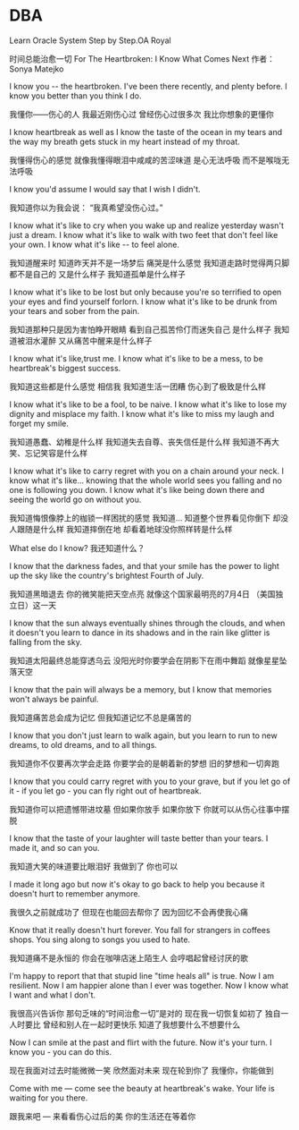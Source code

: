 # DBA
Learn Oracle System Step by Step.OA Royal

时间总能治愈一切
For The Heartbroken: I Know What Comes Next
作者：Sonya Matejko

I know you -- the heartbroken.
I've been there recently, and plenty before.
I know you better than you think I do.

我懂你——伤心的人
我最近刚伤心过
曾经伤心过很多次
我比你想象的更懂你

I know heartbreak as well
as I know the taste of the ocean in my tears
and the way my breath gets stuck in my heart
instead of my throat.

我懂得伤心的感觉
就像我懂得眼泪中咸咸的苦涩味道
是心无法呼吸
而不是喉咙无法呼吸

I know you'd assume I would say
that I wish I didn't.

我知道你以为我会说：
“我真希望没伤心过。”

I know what it's like to cry
when you wake up
and realize yesterday wasn't just a dream.
I know what it's like to walk with two feet
that don't feel like your own.
I know what it's like -- to feel alone.

我知道醒来时
知道昨天并不是一场梦后
痛哭是什么感觉
我知道走路时觉得两只脚都不是自己的
又是什么样子
我知道孤单是什么样子

I know what it's like to be lost
but only because you're so terrified to open your eyes
and find yourself forlorn.
I know what it's like to be drunk
from your tears and sober from the pain.

我知道那种只是因为害怕睁开眼睛
看到自己孤苦伶仃而迷失自己
是什么样子
我知道被泪水灌醉
又从痛苦中醒来是什么样子

I know what it's like,trust me.
I know what it's like to be a mess,
to be heartbreak's biggest success.

我知道这些都是什么感觉
相信我
我知道生活一团糟
伤心到了极致是什么样

I know what it's like to be a fool, to be naive.
I know what it's like to lose my dignity
and misplace my faith.
I know what it's like to miss my laugh
and forget my smile.

我知道愚蠢、幼稚是什么样
我知道失去自尊、丧失信任是什么样
我知道不再大笑、忘记笑容是什么样

I know what it's like to carry regret with you
on a chain around your neck.
I know what it's like...
knowing that the whole world sees you falling
and no one is following you down.
I know what it's like being down there
and seeing the world go on without you.

我知道悔恨像脖上的枷锁一样困扰的感觉
我知道…
知道整个世界看见你倒下
却没人跟随是什么样
我知道摔倒在地
却看着地球没你照样转是什么样

What else do I know?
我还知道什么？

I know that the darkness fades,
and that your smile has the power
to light up the sky like the country's brightest Fourth of July.

我知道黑暗退去
你的微笑能把天空点亮
就像这个国家最明亮的7月4日 （美国独立日）这一天

I know that the sun
always eventually shines
through the clouds,
and when it doesn't
you learn to dance in its shadows
and in the rain like glitter
is falling from the sky.

我知道太阳最终总能穿透乌云
没阳光时你要学会在阴影下在雨中舞蹈
就像星星坠落天空

I know that the pain
will always be a memory,
but I know that memories
won't always be painful.

我知道痛苦总会成为记忆
但我知道记忆不总是痛苦的

I know that you don't just learn to walk again,
but you learn to run to new dreams,
to old dreams, and to all things.

我知道你不仅要再次学会走路
你要学会的是朝着新的梦想
旧的梦想和一切奔跑

I know that you could carry regret
with you to your grave,
but if you let go of it - if you let go -
you can fly right out of heartbreak.

我知道你可以把遗憾带进坟墓
但如果你放手
如果你放下
你就可以从伤心往事中摆脱

I know that the taste of your laughter
will taste better than your tears.
I made it,
and so can you.

我知道大笑的味道要比眼泪好
我做到了
你也可以

I made it long ago
but now it's okay to go back to help you
because it doesn't hurt to remember anymore.

我很久之前就成功了
但现在也能回去帮你了
因为回忆不会再使我心痛

Know that it really doesn't hurt forever.
You fall for strangers in coffees shops.
You sing along to songs you used to hate.

我知道痛不是永恒的
你会在咖啡店迷上陌生人
会哼唱起曾经讨厌的歌

I'm happy to report that
that stupid line "time heals all" is true.
Now I am resilient.
Now I am happier alone than I ever was together.
Now I know what I want and what I don't.

我很高兴告诉你
那句乏味的“时间治愈一切”是对的
现在我一切恢复如初了
独自一人时要比
曾经和别人在一起时更快乐
知道了我想要什么不想要什么

Now I can smile at the past
and flirt with the future.
Now it's your turn.
I know you - you can do this.

现在我面对过去时能微微一笑
欣然面对未来
现在轮到你了
我懂你，你能做到

Come with me —
come see the beauty at heartbreak's wake.
Your life is waiting for you there.

跟我来吧 —
来看看伤心过后的美
你的生活还在等着你 
